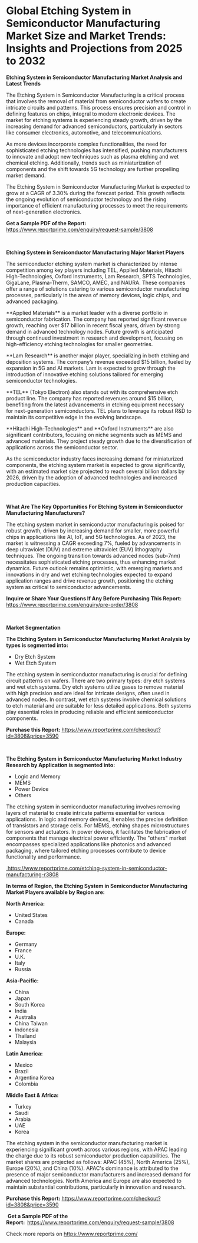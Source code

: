 <p><h1>Global Etching System in Semiconductor Manufacturing Market Size and Market Trends: Insights and Projections from 2025 to 2032</h1></p><p><strong>Etching System in Semiconductor Manufacturing Market Analysis and Latest Trends</strong></p>
<p><p>The Etching System in Semiconductor Manufacturing is a critical process that involves the removal of material from semiconductor wafers to create intricate circuits and patterns. This process ensures precision and control in defining features on chips, integral to modern electronic devices. The market for etching systems is experiencing steady growth, driven by the increasing demand for advanced semiconductors, particularly in sectors like consumer electronics, automotive, and telecommunications. </p><p>As more devices incorporate complex functionalities, the need for sophisticated etching technologies has intensified, pushing manufacturers to innovate and adopt new techniques such as plasma etching and wet chemical etching. Additionally, trends such as miniaturization of components and the shift towards 5G technology are further propelling market demand. </p><p>The Etching System in Semiconductor Manufacturing Market is expected to grow at a CAGR of 3.30% during the forecast period. This growth reflects the ongoing evolution of semiconductor technology and the rising importance of efficient manufacturing processes to meet the requirements of next-generation electronics.</p></p>
<p><strong>Get a Sample PDF of the Report:&nbsp;</strong> <a href="https://www.reportprime.com/enquiry/request-sample/3808?utm_campaign=2320&utm_medium=2&utm_source=Github&utm_content=ia&utm_term=18032025&utm_id=etching-system-in-semiconductor-manufacturing">https://www.reportprime.com/enquiry/request-sample/3808</a></p>
<p>&nbsp;</p>
<p><strong>Etching System in Semiconductor Manufacturing Major Market Players</strong></p>
<p><p>The semiconductor etching system market is characterized by intense competition among key players including TEL, Applied Materials, Hitachi High-Technologies, Oxford Instruments, Lam Research, SPTS Technologies, GigaLane, Plasma-Therm, SAMCO, AMEC, and NAURA. These companies offer a range of solutions catering to various semiconductor manufacturing processes, particularly in the areas of memory devices, logic chips, and advanced packaging.</p><p>**Applied Materials** is a market leader with a diverse portfolio in semiconductor fabrication. The company has reported significant revenue growth, reaching over $17 billion in recent fiscal years, driven by strong demand in advanced technology nodes. Future growth is anticipated through continued investment in research and development, focusing on high-efficiency etching technologies for smaller geometries.</p><p>**Lam Research** is another major player, specializing in both etching and deposition systems. The company’s revenue exceeded $15 billion, fueled by expansion in 5G and AI markets. Lam is expected to grow through the introduction of innovative etching solutions tailored for emerging semiconductor technologies.</p><p>**TEL** (Tokyo Electron) also stands out with its comprehensive etch product line. The company has reported revenues around $15 billion, benefiting from the latest advancements in etching equipment necessary for next-generation semiconductors. TEL plans to leverage its robust R&D to maintain its competitive edge in the evolving landscape.</p><p>**Hitachi High-Technologies** and **Oxford Instruments** are also significant contributors, focusing on niche segments such as MEMS and advanced materials. They project steady growth due to the diversification of applications across the semiconductor sector.</p><p>As the semiconductor industry faces increasing demand for miniaturized components, the etching system market is expected to grow significantly, with an estimated market size projected to reach several billion dollars by 2026, driven by the adoption of advanced technologies and increased production capacities.</p></p>
<p>&nbsp;</p>
<p><strong>What Are The Key Opportunities For Etching System in Semiconductor Manufacturing Manufacturers?</strong></p>
<p><p>The etching system market in semiconductor manufacturing is poised for robust growth, driven by increasing demand for smaller, more powerful chips in applications like AI, IoT, and 5G technologies. As of 2023, the market is witnessing a CAGR exceeding 7%, fueled by advancements in deep ultraviolet (DUV) and extreme ultraviolet (EUV) lithography techniques. The ongoing transition towards advanced nodes (sub-7nm) necessitates sophisticated etching processes, thus enhancing market dynamics. Future outlook remains optimistic, with emerging markets and innovations in dry and wet etching technologies expected to expand application ranges and drive revenue growth, positioning the etching system as critical to semiconductor advancements.</p></p>
<p><strong>Inquire or Share Your Questions If Any Before Purchasing This Report:</strong> <a href="https://www.reportprime.com/enquiry/pre-order/3808?utm_campaign=2320&utm_medium=2&utm_source=Github&utm_content=ia&utm_term=18032025&utm_id=etching-system-in-semiconductor-manufacturing">https://www.reportprime.com/enquiry/pre-order/3808</a></p>
<p>&nbsp;</p>
<p><strong>Market Segmentation</strong></p>
<p><strong>The Etching System in Semiconductor Manufacturing Market Analysis by types is segmented into:</strong></p>
<p><ul><li>Dry Etch System</li><li>Wet Etch System</li></ul></p>
<p><p>The etching system in semiconductor manufacturing is crucial for defining circuit patterns on wafers. There are two primary types: dry etch systems and wet etch systems. Dry etch systems utilize gases to remove material with high precision and are ideal for intricate designs, often used in advanced nodes. In contrast, wet etch systems involve chemical solutions to etch material and are suitable for less detailed applications. Both systems play essential roles in producing reliable and efficient semiconductor components.</p></p>
<p><strong>Purchase this Report:&nbsp;</strong><a href="https://www.reportprime.com/checkout?id=3808&price=3590&utm_campaign=2320&utm_medium=2&utm_source=Github&utm_content=ia&utm_term=18032025&utm_id=etching-system-in-semiconductor-manufacturing">https://www.reportprime.com/checkout?id=3808&price=3590</a></p>
<p>&nbsp;</p>
<p><strong>The Etching System in Semiconductor Manufacturing Market Industry Research by Application is segmented into:</strong></p>
<p><ul><li>Logic and Memory</li><li>MEMS</li><li>Power Device</li><li>Others</li></ul></p>
<p><p>The etching system in semiconductor manufacturing involves removing layers of material to create intricate patterns essential for various applications. In logic and memory devices, it enables the precise definition of transistors and storage cells. For MEMS, etching shapes microstructures for sensors and actuators. In power devices, it facilitates the fabrication of components that manage electrical power efficiently. The "others" market encompasses specialized applications like photonics and advanced packaging, where tailored etching processes contribute to device functionality and performance.</p></p>
<p><a href="https://www.reportprime.com/etching-system-in-semiconductor-manufacturing-r3808?utm_campaign=2320&utm_medium=2&utm_source=Github&utm_content=ia&utm_term=18032025&utm_id=etching-system-in-semiconductor-manufacturing">&nbsp;https://www.reportprime.com/etching-system-in-semiconductor-manufacturing-r3808</a></p>
<p><strong>In terms of Region, the Etching System in Semiconductor Manufacturing Market Players available by Region are:</strong></p>
<p>
    <p> <strong> North America: </strong>
        <ul>
            <li>United States</li>
            <li>Canada</li>
        </ul>
        </p> 
    <p> <strong> Europe: </strong>
        <ul>
            <li>Germany</li>
            <li>France</li>
            <li>U.K.</li>
            <li>Italy</li>
            <li>Russia</li>
        </ul>
        </p> 
    <p> <strong> Asia-Pacific: </strong>
        <ul>
            <li>China</li>
            <li>Japan</li>
            <li>South Korea</li>
            <li>India</li>
            <li>Australia</li>
            <li>China Taiwan</li>
            <li>Indonesia</li>
            <li>Thailand</li>
            <li>Malaysia</li>
        </ul>
        </p> 
    <p> <strong> Latin America: </strong>
        <ul>
            <li>Mexico</li>
            <li>Brazil</li>
            <li>Argentina Korea</li>
            <li>Colombia</li>
        </ul>
        </p> 
    <p> <strong> Middle East & Africa: </strong>
        <ul>
            <li>Turkey</li>
            <li>Saudi</li>
            <li>Arabia</li>
            <li>UAE</li>
            <li>Korea</li>
        </ul>
    </p>
    </p>
<p><p>The etching system in the semiconductor manufacturing market is experiencing significant growth across various regions, with APAC leading the charge due to its robust semiconductor production capabilities. The market shares are projected as follows: APAC (45%), North America (25%), Europe (20%), and China (10%). APAC's dominance is attributed to the presence of major semiconductor manufacturers and increased demand for advanced technologies. North America and Europe are also expected to maintain substantial contributions, particularly in innovation and research.</p></p>
<p><strong>Purchase this Report: </strong><a href="https://www.reportprime.com/checkout?id=3808&price=3590&utm_campaign=2320&utm_medium=2&utm_source=Github&utm_content=ia&utm_term=18032025&utm_id=etching-system-in-semiconductor-manufacturing">https://www.reportprime.com/checkout?id=3808&price=3590</a></p>
<p>&nbsp;<strong>Get a Sample PDF of the Report:&nbsp;&nbsp;</strong><a href="https://www.reportprime.com/enquiry/request-sample/3808?utm_campaign=2320&utm_medium=2&utm_source=Github&utm_content=ia&utm_term=18032025&utm_id=etching-system-in-semiconductor-manufacturing">https://www.reportprime.com/enquiry/request-sample/3808</a></p>
<p><strong></strong></p>
<p>Check more reports on <a href="https://www.reportprime.com/?utm_campaign=2320&utm_medium=2&utm_source=Github&utm_content=ia&utm_term=18032025&utm_id=etching-system-in-semiconductor-manufacturing">https://www.reportprime.com/</a></p>